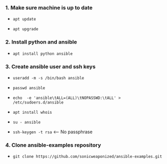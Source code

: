 ### 1. Make sure machine is up to date

- `apt update`

- `apt upgrade`


### 2. Install python and ansible

- `apt install python ansible`


### 3. Create ansible user and ssh keys

- `useradd -m -s /bin/bash ansible`

- `passwd ansible`

- `echo  -e 'ansible\tALL=(ALL)\tNOPASSWD:\tALL' > /etc/sudoers.d/ansible`

- `apt install whois`

- `su - ansible`

- `ssh-keygen -t rsa` <-- No passphrase


### 4. Clone ansible-examples repository

- `git clone https://github.com/sonicweaponized/ansible-examples.git`
